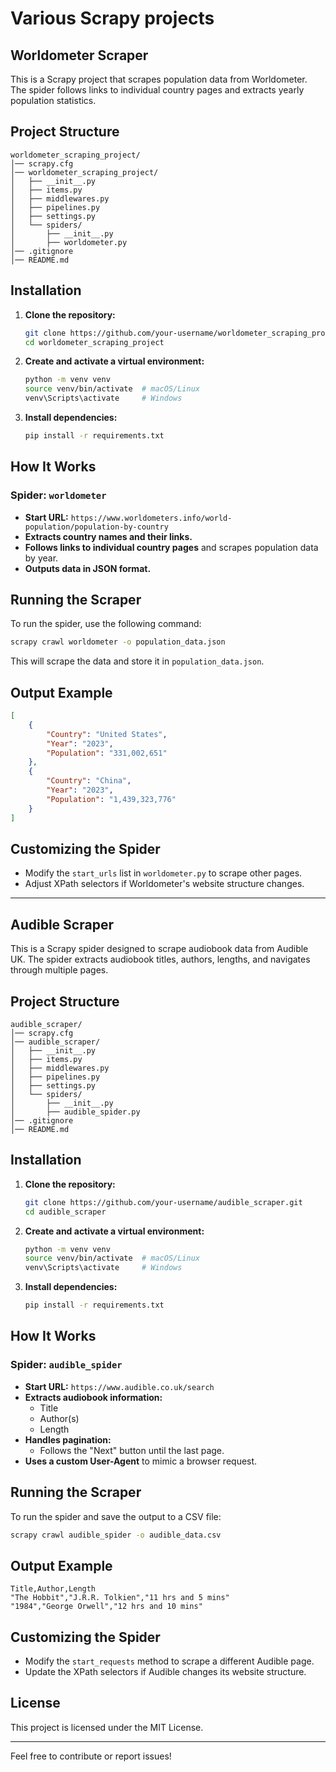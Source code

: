 # Various Scrapy projects

## Worldometer Scraper

This is a Scrapy project that scrapes population data from Worldometer. The spider follows links to individual country pages and extracts yearly population statistics.

## Project Structure

```
worldometer_scraping_project/
│── scrapy.cfg
│── worldometer_scraping_project/
│   ├── __init__.py
│   ├── items.py
│   ├── middlewares.py
│   ├── pipelines.py
│   ├── settings.py
│   └── spiders/
│       ├── __init__.py
│       ├── worldometer.py
│── .gitignore
│── README.md
```

## Installation

1. **Clone the repository:**
   ```bash
   git clone https://github.com/your-username/worldometer_scraping_project.git
   cd worldometer_scraping_project
   ```

2. **Create and activate a virtual environment:**
   ```bash
   python -m venv venv
   source venv/bin/activate  # macOS/Linux
   venv\Scripts\activate     # Windows
   ```

3. **Install dependencies:**
   ```bash
   pip install -r requirements.txt
   ```

## How It Works

### **Spider: `worldometer`**

- **Start URL:** `https://www.worldometers.info/world-population/population-by-country`
- **Extracts country names and their links.**
- **Follows links to individual country pages** and scrapes population data by year.
- **Outputs data in JSON format.**

## Running the Scraper

To run the spider, use the following command:
```bash
scrapy crawl worldometer -o population_data.json
```

This will scrape the data and store it in `population_data.json`.

## Output Example

```json
[
    {
        "Country": "United States",
        "Year": "2023",
        "Population": "331,002,651"
    },
    {
        "Country": "China",
        "Year": "2023",
        "Population": "1,439,323,776"
    }
]
```

## Customizing the Spider

- Modify the `start_urls` list in `worldometer.py` to scrape other pages.
- Adjust XPath selectors if Worldometer's website structure changes.

--------------------

## Audible Scraper

This is a Scrapy spider designed to scrape audiobook data from Audible UK. The spider extracts audiobook titles, authors, lengths, and navigates through multiple pages.

## Project Structure

```
audible_scraper/
│── scrapy.cfg
│── audible_scraper/
│   ├── __init__.py
│   ├── items.py
│   ├── middlewares.py
│   ├── pipelines.py
│   ├── settings.py
│   └── spiders/
│       ├── __init__.py
│       ├── audible_spider.py
│── .gitignore
│── README.md
```

## Installation

1. **Clone the repository:**
   ```bash
   git clone https://github.com/your-username/audible_scraper.git
   cd audible_scraper
   ```

2. **Create and activate a virtual environment:**
   ```bash
   python -m venv venv
   source venv/bin/activate  # macOS/Linux
   venv\Scripts\activate     # Windows
   ```

3. **Install dependencies:**
   ```bash
   pip install -r requirements.txt
   ```

## How It Works

### **Spider: `audible_spider`**

- **Start URL:** `https://www.audible.co.uk/search`
- **Extracts audiobook information:**
  - Title
  - Author(s)
  - Length
- **Handles pagination:**
  - Follows the "Next" button until the last page.
- **Uses a custom User-Agent** to mimic a browser request.

## Running the Scraper

To run the spider and save the output to a CSV file:
```bash
scrapy crawl audible_spider -o audible_data.csv
```

## Output Example

```csv
Title,Author,Length
"The Hobbit","J.R.R. Tolkien","11 hrs and 5 mins"
"1984","George Orwell","12 hrs and 10 mins"
```

## Customizing the Spider

- Modify the `start_requests` method to scrape a different Audible page.
- Update the XPath selectors if Audible changes its website structure.

## License

This project is licensed under the MIT License.

---

Feel free to contribute or report issues!

